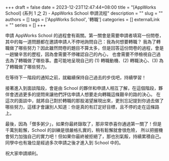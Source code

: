 +++ 
draft = false
date = 2023-12-23T12:47:44+08:00
title = "[AppWorks School] (系列 1 之 2) - AppWorks School 申請流程"
description = ""
slug = ""
authors = []
tags = ['AppWorks School', '轉職']
categories = []
externalLink = ""
series = []
+++

申請 AppWorks School 的過程會有兩關。第一關會是需要申請者填寫一份問卷，其中的每一道問題都在邀請申請人不停地詢問自己：我為何想要轉職？
我為了轉職做了哪些努力？因此雖然問卷的題目不算太多，但是回答這份問卷的過程，會是一趟蠻辛苦的歷程，因為會需要不停確認自己的內心，
也會需要不停檢視自己過去為了轉職做了哪些事。盡可能地呈現自己的 (1) 轉職動機、(2) 轉職決心、(3) 為了轉職做了哪些努力。

在等待下一階段的通知之前，就繼續保持自己過去的步伐吧，持續學習！

接著進入到面談階段，會是由 School 的夥伴和申請人相互了解，在這個階段，夥伴會透過更多的提問來讓他們評估申請人想要走向轉職這條艱辛的路的決心。
在這次的面談中，就將自己對於轉職的那股渴望展現出來，更別忘記提到你過去做了哪些努力，這樣才會讓別人知道：你是真的有訂定好目標，且不停的走在這條路上。

最後，因為「僧多粥少」，如果你最終錄取了，那非常恭喜你通過第一關了！但是千萬別鬆懈，School 的訓練是很嚴格扎實的，稍有鬆懈就會很危險，
所以把握機會努力加強自己的實力吧！但如果你最終被拒絕了，那也別氣餒，持續累積自己。同學中也有幾位是經過多次申請之後才進入到 School 中的。

祝大家申請順利。